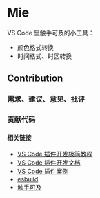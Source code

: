 # Mie

VS Code 里触手可及的小工具：

+ 颜色格式转换
+ 时间格式、时区转换

## Contribution
### 需求、建议、意见、批评

### 贡献代码
#### 相关链接
+ [VS Code 插件开发极简教程](https://zhuanlan.zhihu.com/p/532031362)
+ [VS Code 插件开发文档](https://code.visualstudio.com/api/get-started/your-first-extension)
+ [VS Code 插件案例](https://github.com/microsoft/vscode-extension-samples/tree/main)
+ [esbuild](https://esbuild.github.io/)
+ [触手可及](https://baike.baidu.com/item/%E8%A7%A6%E6%89%8B%E5%8F%AF%E5%8F%8A/3809599)
